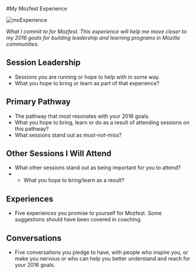 #My Mozfest Experience


![moExperience](https://wiki.mozilla.org/images/4/42/Mozfest2012_5.png)

*What I commit to for Mozfest.  This experience will help me move closer to my 2016 goals for building leadership and learning programs in Mozilla communities.*

## Session Leadership

* Sessions you are running or hope to help with in some way.
* What you hope to bring or learn as part of that experience?

## Primary Pathway

* The pathway that most resonates with your 2016 goals.
* What you hope to bring, learn or do as a result of attending sessions on this pathway?
*  What sessions stand out as must-not-miss?

## Other Sessions I Will Attend
* What other sessions stand out as being important for you to attend?
* * What you hope to bring/learn as a result?

## Experiences
* Five experiences you promise to yourself for Mozfest.  Some suggestions should have been covered in coaching.

## Conversations
* Five conversations you pledge to have, with people who inspire you, or make you nervous or who can help you better understand and reach for your 2016 goals.
